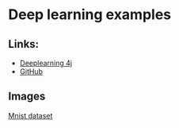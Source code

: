 # Deep learning examples

## Links:
- [Deeplearning 4j](ttps://deeplearning4j.konduit.ai/v/en-1.0.0-beta6/getting-started/cheat-sheet)
- [GitHub](https://github.com/deeplearning4j/deeplearning4j)

## Images
  [Mnist dataset](https://en.wikipedia.org/wiki/MNIST_database)